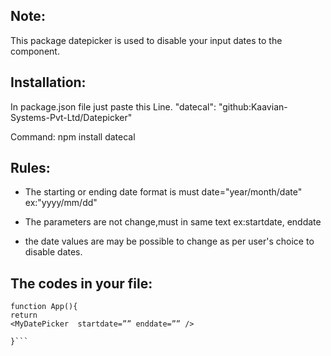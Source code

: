 ## Note:
This package datepicker is used to disable your input dates to the component.

## Installation:
In package.json file just paste this Line.
"datecal": "github:Kaavian-Systems-Pvt-Ltd/Datepicker"

Command: npm install datecal 

## Rules:
- The starting or ending date format is must date="year/month/date" ex:"yyyy/mm/dd" 
* The parameters are not change,must in same text ex:startdate, enddate
+ the date values are may be possible to change as per user's choice to disable dates.

## The codes in your file: 
```import MyDatePicker from 'datecal';
function App(){
return
<MyDatePicker  startdate=”” enddate=”” />

}```





